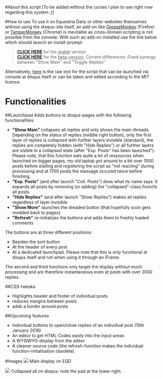 #About this script
[To be added without the curses I plan to use right now regarding this system ;)]

#How to use
To use it on Equestria Daily or other websites themselves without using the disqus-site itself, an add-on like <a href="https://addons.mozilla.org/de/firefox/addon/greasemonkey/">GreaseMonkey</a> (Firefox) or <a href="https://chrome.google.com/webstore/detail/tampermonkey/dhdgffkkebhmkfjojejmpbldmpobfkfo?hl=de">TamperMonkey</a> (Chrome) is inevitable as cross-domain scripting is not possible from the console.
With such an add-on installed use the link below which should launch an install-prompt: 

> <b><a href="https://github.com/Piperita/disqus-Modding/raw/master/full/GreaseMonkey/full_stable.user.js">CLICK HERE</a></b> for the <u>stable</u> version <br>
> <b><a href="https://github.com/Piperita/disqus-Modding/raw/master/full/GreaseMonkey/full_test.user.js">CLICK HERE</a></b> for the <u>beta-version</u>. Current differences: Fixed synergy between "Show Main" and "Toggle Replies"


Alternatively, <a href="https://cdn.rawgit.com/Piperita/disqus-Modding/master/full/Raw/full_stable.js">here</a> is the raw text for the script that can be launched via console at disqus itself or can be taken and edited according to the MIT licence.

# Functionalities
##Launchpad
Adds buttons to disqus-pages with the following functionalities:
* <b>"Show Main"</b> collapses all replies and only shows the main-threads. Depending on the status of replies (middle right button), only the first layer of replies is collapsed with further layers invisible (standard), the replies are completely hidden (with "Hide Replies") or all further layers are visible in a collapsed state (after "Exp. Posts" has been launched"). Please note, that this function eats quite a lot of ressources when launched on bigger pages; my old laptop got around to a bit over 1000 posts before stalling and registering the script as "not reacting" during processing and at 1700 posts the message occured twice before finishing.
* <b>"Exp. Posts"</b> (and after launch "Coll. Posts") does what its name says: It expands all posts by removing (or adding) the "collapsed"-class from/to all posts.
* <b>"Hide Replies"</b> (and after launch "Show Replies") makes all replies regardless of layer invisible.
* <b>"Show More"</b> launches the dreaded button (that hopefully soon gets modded back to pages).
* <b>"Refresh"</b> re-initializes the buttons and adds them to freshly  loaded comments

The buttons are at three different positions:
* Besides the sort-button
* At the header of every post
* At a dedicated launchpad. Please note that this is only functional at disqus itself and not when using it through an iFrame.

The second and third functions only target the display without much processing and are therefore instantaneous even at posts with over 2000 replies.

##CSS-tweaks
* Highlights header and footer of individual posts
* reduces margins between posts
* adds a border around posts

##Upcoming features
* Individual buttons to open/close replies of an individual post (15th January 2016)
* An editor to get HTML Codes easily into the input-areas
* A WYSIWYG-display from the editor
* A cleaner source code (the refresh-function makes the individual function-initialisation obsolete)
 
#Images
<img src="http://img09.deviantart.net/0f8d/i/2016/013/2/5/screenshot_from_2016_01_13_18_59_56_by_piperita_eqd-d9nt41z.png">
Main display on EQD

<img src="http://orig15.deviantart.net/8eb3/f/2016/013/e/6/screenshot_from_2016_01_13_18_59_50_by_piperita_eqd-d9nt426.png">
Collapsed all on disqus; note the pad at the lower right.
